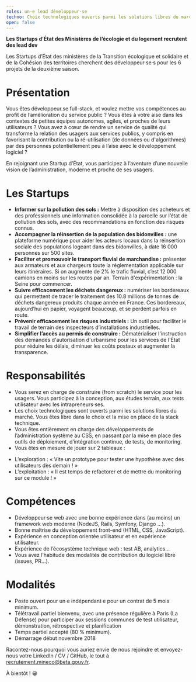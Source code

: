 ```yaml
---
roles: un·e lead développeur·se
techno: Choix technologiques ouverts parmi les solutions libres du marché
open: false
---
```


**Les Startups d'État des Ministères de l’écologie et du logement recrutent des lead dev**

Les Startups d’État des ministères de la Transition écologique et solidaire et de la Cohésion des territoires cherchent des développeur·se·s pour les 6 projets de la deuxième saison.

<!--more-->

Présentation
============================================
Vous êtes développeur.se full-stack, et voulez mettre vos compétences au profit de l’amélioration du service public ? 
Vous êtes à votre aise dans les contextes de petites équipes autonomes, agiles, et proches de leurs utilisateurs ?
Vous avez à cœur de rendre un service de qualité qui transforme la relation des usagers aux services publics, y compris en favorisant la contribution ou la ré-utilisation (de données ou d'algorithmes) par des personnes potentiellement peu à l’aise avec le développement logiciel ?

En rejoignant une Startup d’État, vous participez à l’aventure d’une nouvelle vision de l’administration, moderne et proche de ses usagers.

Les Startups
============================================

* **Informer sur la pollution des sols :**  Mettre à disposition des acheteurs et des professionnels une information consolidée à la parcelle sur l’état de pollution des sols, avec des recommandations en fonction des risques connus.
* **Accompagner la réinsertion de la population des bidonvilles :** une plateforme numérique pour aider les acteurs locaux dans la réinsertion sociale des populations logeant dans des bidonvilles, à date 16 000 personnes sur 500 sites.
* **Faciliter et promouvoir le transport fluvial de marchandise :** présenter aux armateurs et aux chargeurs toute la réglementation applicable sur leurs itinéraires. Si on augmente de 2% le trafic fluvial, c’est 12 000 camions en moins sur les routes par an. Terrain d'expérimentation : la Seine pour commencer.
* **Suivre efficacement les déchets dangereux :** numériser les bordereaux qui permettent de tracer le traitement des 10.8 millions de tonnes de déchets dangereux produits chaque année en France. Ces bordereaux, aujourd’hui en papier, voyagent beaucoup, et se perdent parfois en route.
* **Prévenir efficacement les risques industriels :** Un outil pour faciliter le travail de terrain des inspecteurs d’installations industrielles.
* **Simplifier l’accès au permis de construire :** Dématérialiser l'instruction des demandes d'autorisation d'urbanisme pour les services de l'État pour réduire les délais, diminuer les coûts postaux et augmenter la transparence. 

Responsabilités
============================================
* Vous serez en charge de construire (from scratch) le service pour les usagers. Vous participez à la conception, aux études terrain, aux tests utilisateur avec les intrapreneurs·ses.
* Les choix technologiques sont ouverts parmi les solutions libres du marché. Vous êtes libre dans le choix et la mise en place de la stack technique.
* Vous êtes entièrement en charge des développements de l’administration système au CSS, en passant par la mise en place des outils de déploiement, d’intégration continue, de tests, de monitoring.
* Vous êtes en mesure de jouer sur 2 tableaux : 
 - L’exploration : « Vite un prototype pour tester une hypothèse avec des utilisateurs dès demain ! »
 - L’exploitation : « Il est temps de refactorer et de mettre du monitoring sur ce module ! »

Compétences
============================================
* Développeur·se web avec une bonne expérience dans (au moins) un framework web moderne (NodeJS, Rails, Symfony, Django …).
* Bonne maîtrise du développement front-end (HTML, CSS, JavaScript).
* Expérience en conception orientée utilisateur et en expérience utilisateur.
* Expérience de l’écosystème technique web : test AB, analytics…
* Vous avez l’habitude des modalités de contribution du logiciel libre (issues, PR…).

Modalités
============================================
* Poste ouvert pour un·e indépendant·e pour un contrat de 5 mois minimum.
* Télétravail partiel bienvenu, avec une présence régulière à Paris (La Défense) pour participer aux sessions communes de test utilisateur, démonstration, rétrospective et planification
* Temps partiel accepté (80 % minimum).
* Démarrage début novembre 2018

Racontez-nous pourquoi vous auriez envie de nous rejoindre et envoyez-nous votre LinkedIn / CV / GitHub, le tout à recrutement.mineco@beta.gouv.fr.

À bientôt ! 😀
